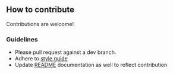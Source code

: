 ## How to contribute

Contributions are welcome!

### Guidelines

* Please pull request against a dev branch.
* Adhere to [style guide](https://github.com/PoshCode/PowerShellPracticeAndStyle)
* Update [README](README.md) documentation as well to reflect contribution
